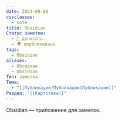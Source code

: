 ```yaml
---
date: 2023-09-08
cssclasses:
  - note
title: Obsidian
Статус заметки:
  - 📝 дописать
  - 🌍 опубликовано
tags:
  - Obsidian
aliases:
  - Обсидиан
  - Obsidian
Тип: заметка
Тема:
  - "[[Публикации/Публикации|Публикации]]"
Раздел: "[[Картотека]]"
---
```


Obsidian — приложение для заметок. 